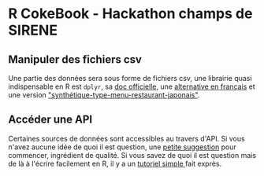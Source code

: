# R CokeBook - Hackathon champs de SIRENE

## Manipuler des fichiers csv
Une partie des données sera sous forme de fichiers csv, une librairie quasi indispensable en R est `dplyr`, sa [doc officielle](https://cran.r-project.org/web/packages/dplyr/vignettes/dplyr.html), une [alternative en français](https://thinkr.fr/utiliser-la-grammaire-dplyr-pour-triturer-ses-donnees/) et une version ["synthétique-type-menu-restaurant-japonais"](https://www.rstudio.com/wp-content/uploads/2016/01/data-wrangling-french.pdf).


## Accéder une API
Certaines sources de données sont accessibles au travers d'API.
Si vous n'avez aucune idée de quoi il est question, une [petite suggestion](https://thinkr.fr/les-api-un-enfer/) pour commencer, ingrédient de qualité.
Si vous savez de quoi il est question mais de là à l'écrire facilement en R, il y a un [tutoriel simple ](https://github.com/SSP-Lab/Hackathon-2018/blob/master/outils/API%20Sirene/r-nb-tuto-api-sirene.Rmd) fait exprès.
